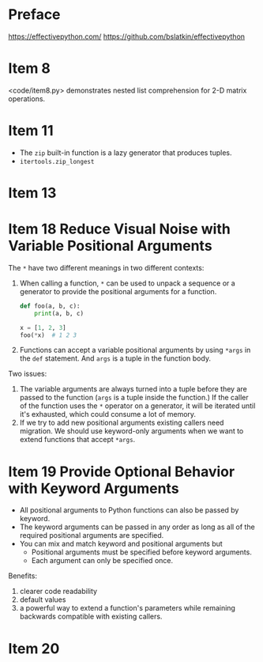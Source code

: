 # Preface

<https://effectivepython.com/>
<https://github.com/bslatkin/effectivepython>

# Item 8

<code/item8.py> demonstrates nested list comprehension for 2-D matrix operations.

# Item 11

- The `zip` built-in function is a lazy generator that produces tuples.
- `itertools.zip_longest`

# Item 13

# Item 18 Reduce Visual Noise with Variable Positional Arguments

The `*` have two different meanings in two different contexts:
1. When calling a function, `*` can be used to unpack a sequence or 
   a generator to provide the positional arguments for a function.
   ```Python
   def foo(a, b, c):
       print(a, b, c)

   x = [1, 2, 3]
   foo(*x)  # 1 2 3
   ```   
2. Functions can accept a variable positional arguments by using
   `*args` in the `def` statement. And `args` is a tuple in the function
   body.

Two issues:
1. The variable arguments are always turned into a tuple before they are
   passed to the function (`args` is a tuple inside the function.) If the
   caller of the function uses the `*` operator on a generator, it will be
   iterated until it's exhausted, which could consume a lot of memory.
2. If we try to add new positional arguments existing callers need 
   migration. We should use keyword-only arguments when we want to extend 
   functions that accept `*args`.


# Item 19 Provide Optional Behavior with Keyword Arguments

- All positional arguments to Python functions can also be passed by keyword.
- The keyword arguments can be passed in any order as long as all of the 
  required positional arguments are specified.
- You can mix and match keyword and positional arguments but
  - Positional arguments must be specified before keyword arguments.
  - Each argument can only be specified once.

Benefits:
1. clearer code readability
2. default values
3. a powerful way to extend a function's parameters while remaining 
   backwards compatible with existing callers.


# Item 20 

